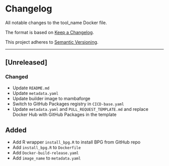 # Changelog
All notable changes to the tool_name Docker file.

The format is based on [Keep a Changelog](https://keepachangelog.com/en/1.0.0/).

This project adheres to [Semantic Versioning](https://semver.org/spec/v2.0.0.html).

---

## [Unreleased]
### Changed
- Update `README.md`
- Update `metadata.yaml`
- Update builder image to mambaforge
- Switch to GitHub Packages registry in `CICD-base.yaml`
- Update `metadata.yaml` and `PULL_REQUEST_TEMPLATE.md` and replace Docker Hub with GitHub Packages in the template

## Added
- Add R wrapper `install_bpg.R` to install BPG from GitHub repo
- Add `install_bpg.R` to `Dockerfile`
- Add `Docker-build-release.yaml`
- Add `image_name` to `metadata.yaml`
